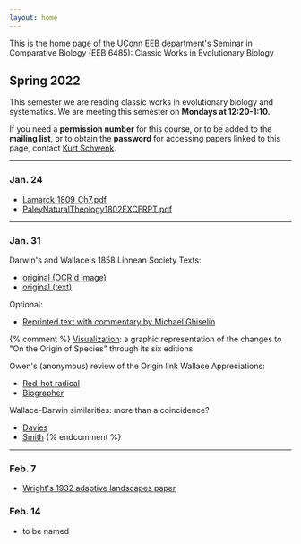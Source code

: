 ```yaml
---
layout: home
---
```

This is the home page of the [UConn EEB department](https://eeb.uconn.edu)'s Seminar in Comparative Biology (EEB 6485): Classic Works in Evolutionary Biology

## Spring 2022

This semester we are reading classic works in evolutionary biology and systematics. We are meeting this semester on **Mondays at 12:20-1:10.** 

If you need a **permission number** for this course, or to be added to the **mailing list**, or to obtain the **password** for accessing papers linked to this page, contact [Kurt Schwenk](mailto:kurt.schwenk@uconn.edu).

---

### Jan. 24

* [Lamarck_1809_Ch7.pdf](https://hydrodictyon.eeb.uconn.edu/courses/EEB6485/restricted/Lamarck_1809_Ch7.pdf)
* [PaleyNaturalTheology1802EXCERPT.pdf](https://hydrodictyon.eeb.uconn.edu/courses/EEB6485/restricted/PaleyNaturalTheology1802EXCERPT.pdf)

---
  
### Jan. 31

Darwin's and Wallace's 1858 Linnean Society Texts:

* [original (OCR'd image)](http://hydrodictyon.eeb.uconn.edu/courses/EEB6485/restricted/DarwinWallaceORIG1858.pdf)
* [original (text)](http://darwin-online.org.uk/content/frameset?pageseq=1&itemID=F350&viewtype=text)

Optional:

* [Reprinted text with commentary by Michael Ghiselin](http://hydrodictyon.eeb.uconn.edu/courses/EEB6485/restricted/DarwinWallaceGhiselinPreface1858.pdf)

{% comment %}
[Visualization](http://benfry.com/traces/): a graphic representation of the changes to "On the Origin of Species" through its six editions

Owen's (anonymous) review of the Origin link Wallace Appreciations:

* [Red-hot radical](http://hydrodictyon.eeb.uconn.edu/courses/EEB6485/restricted/Evolution%E2%80%99s%20red-hot%20radical.pdf)
* [Biographer](http://hydrodictyon.eeb.uconn.edu/courses/EEB6485/restricted/Knapp_WallaceBiogeographyFounder_Science2013.pdf)
 
Wallace-Darwin similarities: more than a coincidence?

* [Davies](http://hydrodictyon.eeb.uconn.edu/courses/EEB6485/restricted/Davies_DarwinWallaceNonidenpendence_BiolJLinnSoc2013.pdf)
* [Smith](http://hydrodictyon.eeb.uconn.edu/courses/EEB6485/restricted/Smith_Wallace-DarwinMail_BiolJLinnSoc2013.pdf)
{% endcomment %}

---
  
### Feb. 7

* [Wright's 1932 adaptive landscapes paper](https://hydrodictyon.eeb.uconn.edu/courses/EEB6485/restricted/WrightAdaptiveLandscape1932.pdf)

### Feb. 14
* to be named
